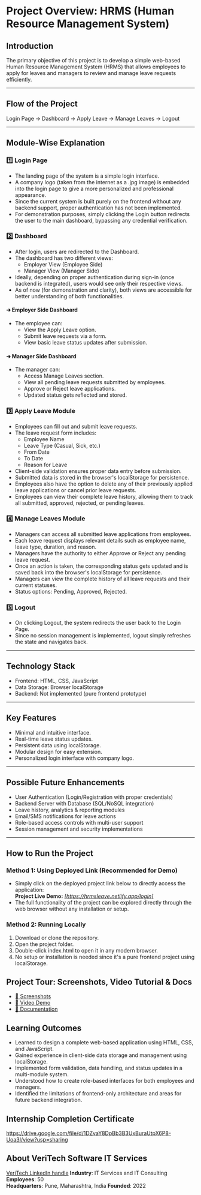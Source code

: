 # Project Overview: HRMS (Human Resource Management System)

## Introduction
The primary objective of this project is to develop a simple web-based Human Resource Management System (HRMS) that allows employees to apply for leaves and managers to review and manage leave requests efficiently.

---

## Flow of the Project
Login Page → Dashboard → Apply Leave → Manage Leaves → Logout

---

## Module-Wise Explanation

### 1️⃣ Login Page
- The landing page of the system is a simple login interface.
- A company logo (taken from the internet as a .jpg image) is embedded into the login page to give a more personalized and professional appearance.
- Since the current system is built purely on the frontend without any backend support, proper authentication has not been implemented.
- For demonstration purposes, simply clicking the Login button redirects the user to the main dashboard, bypassing any credential verification.

### 2️⃣ Dashboard
- After login, users are redirected to the Dashboard.
- The dashboard has two different views:
  - Employer View (Employee Side)
  - Manager View (Manager Side)
- Ideally, depending on proper authentication during sign-in (once backend is integrated), users would see only their respective views.
- As of now (for demonstration and clarity), both views are accessible for better understanding of both functionalities.

#### ➔ Employer Side Dashboard
- The employee can:
  - View the Apply Leave option.
  - Submit leave requests via a form.
  - View basic leave status updates after submission.

#### ➔ Manager Side Dashboard
- The manager can:
  - Access Manage Leaves section.
  - View all pending leave requests submitted by employees.
  - Approve or Reject leave applications.
  - Updated status gets reflected and stored.

### 3️⃣ Apply Leave Module
- Employees can fill out and submit leave requests.
- The leave request form includes:
  - Employee Name
  - Leave Type (Casual, Sick, etc.)
  - From Date
  - To Date
  - Reason for Leave
- Client-side validation ensures proper data entry before submission.
- Submitted data is stored in the browser's localStorage for persistence.
- Employees also have the option to delete any of their previously applied leave applications or cancel prior leave requests.
- Employees can view their complete leave history, allowing them to track all submitted, approved, rejected, or pending leaves.

### 4️⃣ Manage Leaves Module
- Managers can access all submitted leave applications from employees.
- Each leave request displays relevant details such as employee name, leave type, duration, and reason.
- Managers have the authority to either Approve or Reject any pending leave request.
- Once an action is taken, the corresponding status gets updated and is saved back into the browser's localStorage for persistence.
- Managers can view the complete history of all leave requests and their current statuses.
- Status options: Pending, Approved, Rejected.

### 5️⃣ Logout
- On clicking Logout, the system redirects the user back to the Login Page.
- Since no session management is implemented, logout simply refreshes the state and navigates back.

---

## Technology Stack
- Frontend: HTML, CSS, JavaScript
- Data Storage: Browser localStorage
- Backend: Not implemented (pure frontend prototype)

---

## Key Features
- Minimal and intuitive interface.
- Real-time leave status updates.
- Persistent data using localStorage.
- Modular design for easy extension.
- Personalized login interface with company logo.

---

## Possible Future Enhancements
- User Authentication (Login/Registration with proper credentials)
- Backend Server with Database (SQL/NoSQL integration)
- Leave history, analytics & reporting modules
- Email/SMS notifications for leave actions
- Role-based access controls with multi-user support
- Session management and security implementations

---

## How to Run the Project

### Method 1: Using Deployed Link (Recommended for Demo)
- Simply click on the deployed project link below to directly access the application:  
**Project Live Demo:** *[https://hrmsleave.netlify.app/login]*
- The full functionality of the project can be explored directly through the web browser without any installation or setup.

### Method 2: Running Locally
1. Download or clone the repository.
2. Open the project folder.
3. Double-click index.html to open it in any modern browser.
4. No setup or installation is needed since it's a pure frontend project using localStorage.

## Project Tour: Screenshots, Video Tutorial & Docs

- [📸 Screenshots](https://drive.google.com/drive/folders/1nW9YxioGLRqwD73iMkZ4iZvaKqnP42L6?usp=drive_link)
- [🎥 Video Demo](https://drive.google.com/file/d/1OARtiYdQ_BcGCKBbd1ArT9oYFea1dldA/view?usp=drive_link)
- [📄 Documentation](https://drive.google.com/file/d/1MUEaShEZwG09kzweD1-FqSnS4iKyuVPz/view?usp=drive_link)


## Learning Outcomes
- Learned to design a complete web-based application using HTML, CSS, and JavaScript.
- Gained experience in client-side data storage and management using localStorage.
- Implemented form validation, data handling, and status updates in a multi-module system.
- Understood how to create role-based interfaces for both employees and managers.
- Identified the limitations of frontend-only architecture and areas for future backend integration.

## Internship Completion Certificate
https://drive.google.com/file/d/1DZvaY8DpBb3B3UxBuraUtpX6P8-Uoa3I/view?usp=sharing

## About VeriTech Software IT Services
[VeriTech LinkedIn handle](https://www.linkedin.com/company/veritech-software-it-services-pvt-ltd/posts/?feedView=all)
**Industry**: IT Services and IT Consulting
**Employees**: 50   
**Headquarters**: Pune, Maharashtra, India
**Founded**: 2022
